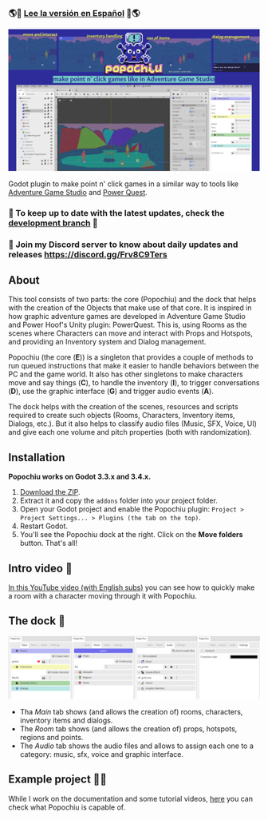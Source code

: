 ### 🌎💬 [Lee la versión en Español](./LEEME.md) 💬🌎

![cover](./imgs/popochiu_hero.png "Popochiu")

<!-- no toc -->
Godot plugin to make point n' click games in a similar way to tools like [Adventure Game Studio](https://www.adventuregamestudio.co.uk/) and [Power Quest](https://powerhoof.itch.io/powerquest).


### 🧠 To keep up to date with the latest updates, check the [development branch](https://github.com/mapedorr/popochiu/tree/dev) 🧠

### 💬 Join my Discord server to know about daily updates and releases https://discord.gg/Frv8C9Ters


## About

This tool consists of two parts: the core (Popochiu) and the dock that helps with the creation of the Objects that make use of that core. It is inspired in how graphic adventure games are developed in Adventure Game Studio and Power Hoof's Unity plugin: PowerQuest. This is, using Rooms as the scenes where Characters can move and interact with Props and Hotspots, and providing an Inventory system and Dialog management.

Popochiu (the core (**E**)) is a singleton that provides a couple of methods to run queued instructions that make it easier to handle behaviors between the PC and the game world. It also has other singletons to make characters move and say things (**C**), to handle the inventory (**I**), to trigger conversations (**D**), use the graphic interface (**G**) and trigger audio events (**A**).

The dock helps with the creation of the scenes, resources and scripts required to create such objects (Rooms, Characters, Inventory items, Dialogs, etc.). But it also helps to classify audio files (Music, SFX, Voice, UI) and give each one volume and pitch properties (both with randomization).



## Installation

**Popochiu works on Godot 3.3.x and 3.4.x.**

1. [Download the ZIP](https://github.com/mapedorr/popochiu/archive/refs/heads/main.zip).
2. Extract it and copy the `addons` folder into your project folder.
3. Open your Godot project and enable the Popochiu plugin: `Project > Project Settings... > Plugins (the tab on the top)`.
4. Restart Godot.
5. You'll see the Popochiu dock at the right. Click on the **Move folders** button. That's all!


## Intro video 🎥

[In this YouTube video (with English subs)](https://www.youtube.com/watch?v=kS9mrP0tgUw) you can see how to quickly make a room with a character moving through it with Popochiu.


## The dock 🔌

![Popochiu Dock tabs](./imgs/popochiu_dock-tabs.png "Popochiu dock tabs")

- Tha *Main* tab shows (and allows the creation of) rooms, characters, inventory items and dialogs.
- The *Room* tab shows (and allows the creation of) props, hotspots, regions and points.
- The *Audio* tab shows the audio files and allows to assign each one to a category: music, sfx, voice and graphic interface.


## Example project 👩‍🏫

While I work on the documentation and some tutorial videos, [here](https://github.com/mapedorr/popochiu_powerquest) you can check what Popochiu is capable of.


<!-- ## Features 📃

![Popochiu](./imgs/popochiu_01.gif "Popochiu running")

- Use `E.run([...])` to queue instructions.
  ```gdscript
  func _on_room_transition_ended() -> void:
    # This will show a dialog between the player character and the NPC Paco.
    E.run([
      'Player: Hi',
      'Paco: Hi',
      'Player: Where are we?',
      'Paco: In a point n\' click game.',
      C.player.face_right(),
      C.player.face_left(),
      '...',
      'Player: Cool!',
    ])
  ```
- The added singletons give developers quick access to plugin functions:
  
  **E (to access the core (Popochiu.gd))**
    ```gdscript
    E.goto_room('Cave')
    yield(E.wait(3), 'completed')
    ```
  **C (to access characters (ICharacter.gd))**
    ```gdscript
    C.player.say('Hi')
    C.character_say('Barney', 'Hello!')
    ```
  **I (to access inventory items (IInventory.gd))**
    ```gdscript
    # Adds an item to the inventory
    I.add_item('Bucket')
    # Adds an item to the inventory and makes it the current one
    I.add_item_as_active('Bucket')
    ```
  **D (to access dialogs (IDialogTree.gd))**
    ```gdscript
      func on_interact() -> void:
        # Triggers a dialog with options
	      yield(D.show_dialog('ChatWithBarney'), 'completed')
    ```
  **G (to access the graphic interface (IGraphicInterface.gd))**
    ```gdscript
    # Shows a message in the center of the screen
    G.display('Use left click to interact and right click to look at')
    # Shows a message in the bottom-center of the screen
    G.show_info('An empty bucket')
    ``` -->